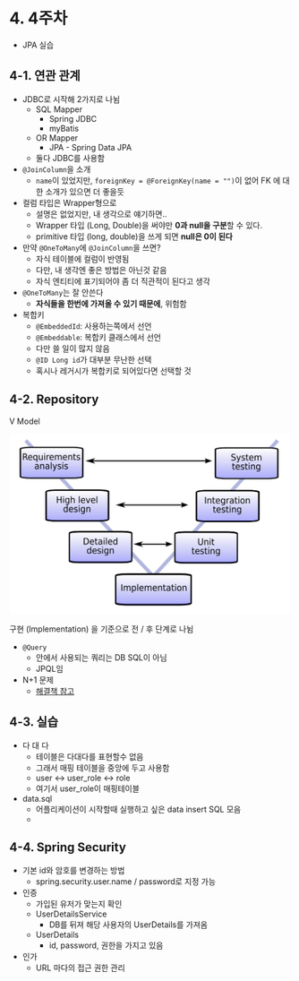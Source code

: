 # 4. 4주차

* JPA 실습

## 4-1. 연관 관계

* JDBC로 시작해 2가지로 나뉨
    * SQL Mapper
      * Spring JDBC
      * myBatis
    * OR Mapper
      * JPA - Spring Data JPA
    * 둘다 JDBC를 사용함
* ```@JoinColumn```을 소개
    * ```name```이 있었지만, ```foreignKey = @ForeignKey(name = "")```이 없어 FK 에 대한 소개가 있으면 더 좋을듯
* 컬럼 타입은 Wrapper형으로
    * 설명은 없었지만, 내 생각으로 얘기하면..
    * Wrapper 타입 (Long, Double)을 써야만 **0과 null을 구분**할 수 있다.
    * primitive 타입 (long, double)을 쓰게 되면 **null은 0이 된다**
* 만약 ```@OneToMany```에 ```@JoinColumn```을 쓰면?
    * 자식 테이블에 컬럼이 반영됨
    * 다만, 내 생각엔 좋은 방법은 아닌것 같음
    * 자식 엔티티에 표기되어야 좀 더 직관적이 된다고 생각
* ```@OneToMany```는 잘 안쓴다
    * **자식들을 한번에 가져올 수 있기 때문에**, 위험함
* 복합키
  * ```@EmbeddedId```: 사용하는쪽에서 선언
  * ```@Embeddable```: 복합키 클래스에서 선언
  * 다만 쓸 일이 많지 않음
  * ```@ID Long id```가 대부분 무난한 선택
  * 혹시나 레거시가 복합키로 되어있다면 선택할 것

## 4-2. Repository

V Model

![](./images/4/V-model.svg)

구현 (Implementation) 을 기준으로 전 / 후 단계로 나뉨

* ```@Query```
    * 안에서 사용되는 쿼리는 DB SQL이 아님
    * JPQL임
* N+1 문제
    * [해결책 참고](https://jojoldu.tistory.com/165)
  
## 4-3. 실습

* 다 대 다
    * 테이블은 다대다를 표현할수 없음
    * 그래서 매핑 테이블을 중앙에 두고 사용함
    * user <-> user_role <-> role
    * 여기서 user_role이 매핑테이블
* data.sql
    * 어플리케이션이 시작할때 실행하고 싶은 data insert SQL 모음
    * 

## 4-4. Spring Security

* 기본 id와 암호를 변경하는 방법
    * spring.security.user.name / password로 지정 가능
* 인증
    * 가입된 유저가 맞는지 확인
    * UserDetailsService
      * DB를 뒤져 해당 사용자의 UserDetails를 가져옴
    * UserDetails
      * id, password, 권한을 가지고 있음
* 인가
    * URL 마다의 접근 권한 관리
